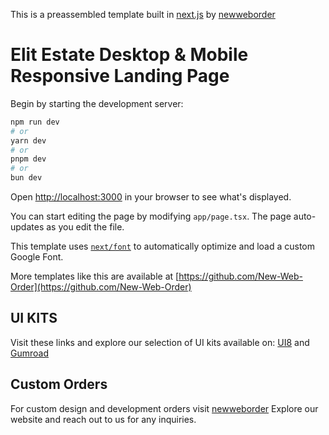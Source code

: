 This is a preassembled template built in [next.js](https://nextjs.org/)  by [newweborder](https://www.newweborder.co/)

# Elit Estate Desktop & Mobile Responsive Landing Page

Begin by starting the development server:

```bash
npm run dev
# or
yarn dev
# or
pnpm dev
# or
bun dev
```

Open [http://localhost:3000](http://localhost:3000) in your browser to see what's displayed.

You can start editing the page by modifying `app/page.tsx`. The page auto-updates as you edit the file.

This template uses [`next/font`](https://nextjs.org/docs/basic-features/font-optimization) to automatically optimize and load a custom Google Font.

More templates like this are available at [https://github.com/New-Web-Order](https://github.com/New-Web-Order)

## UI KITS

Visit these links and explore our selection of UI kits available  on: [UI8]( https://ui8.net/users/new-web-order) and [Gumroad](https://www.newweborder.online/)

## Custom Orders
For custom design and development orders visit [newweborder](https://www.newweborder.co/) Explore our website and reach out to us for any inquiries.
